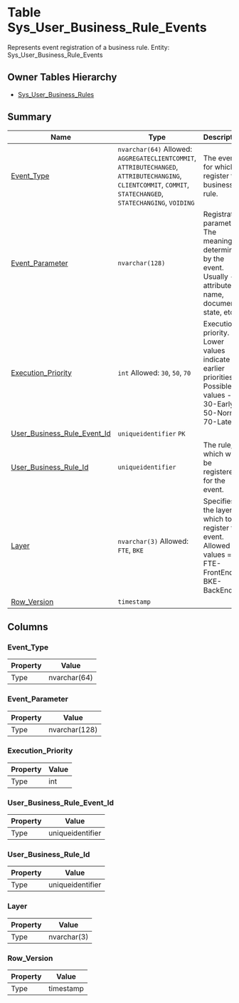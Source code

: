 # Table Sys_User_Business_Rule_Events

Represents event registration of a business rule. Entity: Sys_User_Business_Rule_Events

## Owner Tables Hierarchy

* [Sys_User_Business_Rules](Sys_User_Business_Rules.md)

## Summary

| Name | Type | Description |
| - | - | --- |
|[Event_Type](#event_type)|`nvarchar(64)` Allowed: `AGGREGATECLIENTCOMMIT`, `ATTRIBUTECHANGED`, `ATTRIBUTECHANGING`, `CLIENTCOMMIT`, `COMMIT`, `STATECHANGED`, `STATECHANGING`, `VOIDING`|The event for which to register the business rule.|
|[Event_Parameter](#event_parameter)|`nvarchar(128)` |Registration parameter. The meaning is determined by the event. Usually - attribute name, document state, etc.|
|[Execution_Priority](#execution_priority)|`int` Allowed: `30`, `50`, `70`|Execution priority. Lower values indicate earlier priorities. Possible values - 30-Early, 50-Normal, 70-Late.|
|[User_Business_Rule_Event_Id](#user_business_rule_event_id)|`uniqueidentifier` `PK`||
|[User_Business_Rule_Id](#user_business_rule_id)|`uniqueidentifier` |The rule, which will be registered for the event.|
|[Layer](#layer)|`nvarchar(3)` Allowed: `FTE`, `BKE`|Specifies the layer on which to register the event. Allowed values = FTE-FrontEnd, BKE-BackEnd.|
|[Row_Version](#row_version)|`timestamp` ||

## Columns

### Event_Type

| Property | Value |
| - | - |
|Type|nvarchar(64)|

### Event_Parameter

| Property | Value |
| - | - |
|Type|nvarchar(128)|

### Execution_Priority

| Property | Value |
| - | - |
|Type|int|

### User_Business_Rule_Event_Id

| Property | Value |
| - | - |
|Type|uniqueidentifier|

### User_Business_Rule_Id

| Property | Value |
| - | - |
|Type|uniqueidentifier|

### Layer

| Property | Value |
| - | - |
|Type|nvarchar(3)|

### Row_Version

| Property | Value |
| - | - |
|Type|timestamp|


